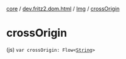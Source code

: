 [core](../../index.md) / [dev.fritz2.dom.html](../index.md) / [Img](index.md) / [crossOrigin](./cross-origin.md)

# crossOrigin

(js) `var crossOrigin: Flow<`[`String`](https://kotlinlang.org/api/latest/jvm/stdlib/kotlin/-string/index.html)`>`